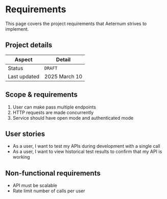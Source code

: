 # Requirements

This page covers the project requirements that Aeternum strives to implement.

## Project details

| Aspect       | Detail        |
|--------------|---------------|
| Status       | `DRAFT`       |
| Last updated | 2025 March 10 |

## Scope & requirements

1. User can make pass multiple endpoints
2. HTTP requests are made concurrently
3. Service should have open mode and authenticated mode

## User stories

- As a user, I want to test my APIs during development with a single call
- As a user, I want to view historical test results to confirm that my API is working

## Non-functional requirements

- API must be scalable
- Rate limit number of calls per user
